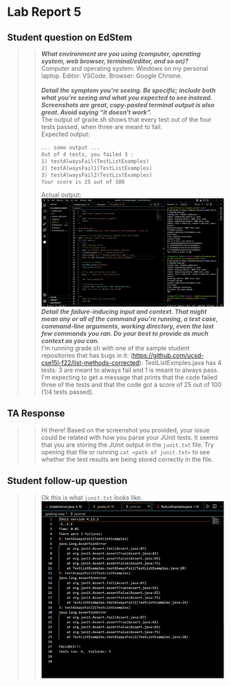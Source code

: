 # Lab Report 5

## Student question on EdStem

>> **_What environment are you using (computer, operating system, web browser, terminal/editor, and so on)?_**  <br />
 Computer and operating system: Windows on my personal laptop. Editor: VSCode. Browser: Google Chrome. <br /> <br />
>>**_Detail the symptom you're seeing. Be specific; include both what you're seeing and what you expected to see instead. Screenshots are great, copy-pasted terminal output is also great. Avoid saying “it doesn't work”._**<br />
>>The output of grade.sh shows that every test out of the four tests passed, when three are meant to fail. <br />
>>Expected output: <br />
>>```
>>... some output ...
>>Out of 4 tests, you failed 3 :
>>1) testAlwaysFail(TestListExamples)
>>2) testAlwaysFail1(TestListExamples)        
>>3) testAlwaysFail2(TestListExamples)        
>>Your score is 25 out of 100
>>```
>>Actual output:<br />
>>![Student screenshot](student_screenshot.png)
>>**_Detail the failure-inducing input and context. That might mean any or all of the command you're running, a test case, command-line arguments, working directory, even the last few commands you ran. Do your best to provide as much context as you can._** <br />
>>I'm running grade.sh with one of the sample student repositories that has bugs in it: (https://github.com/ucsd-cse15l-f22/list-methods-corrected). TestListExmples.java 
>>has 4 tests: 3 are meant to always fail and 1 is meant to always pass.
>>I'm expecting to get a message that prints that the code failed three of the tests and that the code got a score of 25 out of 100 (1/4 tests passed). 


## TA Response 
>> Hi there!
>> Based on the screenshot you provided, your issue could be related with how you parse your JUnit tests. 
>> It seems that you are storing the JUnit output in the ```junit.txt``` file. Try opening that file or running ```cat <path of junit.txt>``` to see whether the test results are being stored correctly in the file. 
 
 
## Student follow-up question
>> Ok this is what ```junit.txt``` looks like.
 >>![Student follow-up](student_followup.png)
